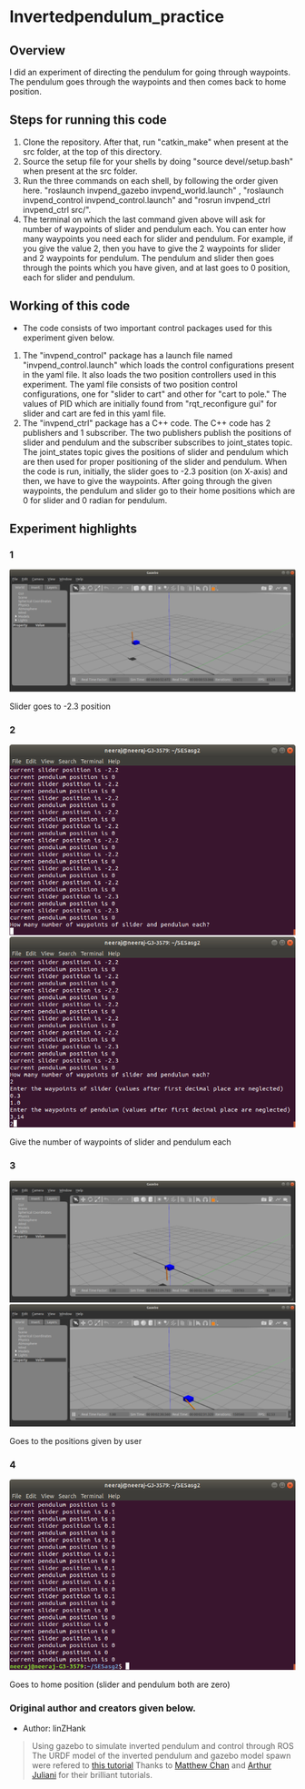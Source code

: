 # Invertedpendulum_practice

## Overview
I did an experiment of directing the pendulum for going through waypoints. The pendulum goes through the waypoints and then comes back to home position.

## Steps for running this code
1. Clone the repository. After that, run "catkin_make" when present at the src folder, at the top of this directory.
2. Source the setup file for your shells by doing "source devel/setup.bash" when present at the src folder.
3. Run the three commands on each shell, by following the order given here. "roslaunch invpend_gazebo invpend_world.launch" , "roslaunch invpend_control invpend_control.launch" and "rosrun invpend_ctrl invpend_ctrl src/".
4. The terminal on which the last command given above will ask for number of waypoints of slider and pendulum each. You can enter how many waypoints you need each for slider and pendulum. For example, if you give the value 2, then you have to give the 2 waypoints for slider and 2 waypoints for pendulum.
  The pendulum and slider then goes through the points which you have given, and at last goes to 0 position, each for slider and pendulum.

## Working of this code
* The code consists of two important control packages used for this experiment given below. 
1. The "invpend_control" package has a launch file named "invpend_control.launch" which loads the control configurations present in the yaml file. It also loads the two position controllers used in this experiment. The yaml file consists of two position control configurations, one for "slider to cart" and other for "cart to pole." The values of PID which are initially found from "rqt_reconfigure gui" for slider and cart are fed in this yaml file. 
2. The "invpend_ctrl" package has a C++ code. The C++ code has 2 publishers and 1 subscriber. The two publishers publish the positions of slider and pendulum and the subscriber subscribes to joint_states topic. The joint_states topic gives the positions of slider and pendulum which are then used for proper positioning of the slider and pendulum. When the code is run, initially, the slider goes to -2.3 position (on X-axis) and then, we have to give the waypoints. After going through the given waypoints, the pendulum and slider go to their home positions which are 0 for slider and 0 radian for pendulum.

## Experiment highlights
### 1
![](/output/img_petrvse0.png)

Slider goes to -2.3 position
### 2
![](/output/pe0.png)
![](/output/pe1.png)

Give the number of waypoints of slider and pendulum each
### 3
![](/output/img_petrvse1.png)
![](/output/img_petrvse2.png)

Goes to the positions given by user
### 4
![](/output/last_pe.png)

Goes to home position (slider and pendulum both are zero)

### Original author and creators given below.

* Author: linZHank
> Using gazebo to simulate inverted pendulum and control through ROS
> The URDF model of the inverted pendulum and gazebo model spawn were refered to [this tutorial](http://gazebosim.org/tutorials?tut=ros_urdf&cat=connect_ros)
> Thanks to [Matthew Chan](https://medium.com/@tuzzer/cart-pole-balancing-with-q-learning-b54c6068d947) and [Arthur Juliani](https://medium.com/emergent-future/simple-reinforcement-learning-with-tensorflow-part-0-q-learning-with-tables-and-neural-networks-d195264329d0) for their brilliant tutorials.
